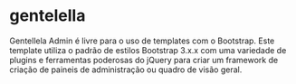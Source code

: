 # gentelella

Gentellela Admin é livre para o uso de templates com o Bootstrap. 
Este template utiliza o padrão de estilos Bootstrap 3.x.x com uma variedade de plugins e ferramentas poderosas do jQuery 
para criar um framework de criação de paineis de administração ou quadro de visão geral.
